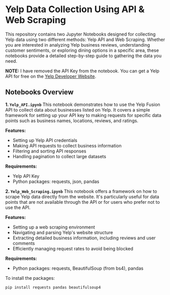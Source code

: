 # Yelp Data Collection Using API & Web Scraping

This repository contains two Jupyter Notebooks designed for collecting Yelp data using two different methods: Yelp API and Web Scraping. Whether you are interested in analyzing Yelp business reviews, understanding customer sentiments, or exploring dining options in a specific area, these notebooks provide a detailed step-by-step guide to gathering the data you need.

**NOTE:** I have removed the API Key from the notebook. You can get a Yelp API for free on the [Yelp Developer Website](https://docs.developer.yelp.com/).
## Notebooks Overview
**1. `Yelp_API.ipynb`**
This notebook demonstrates how to use the Yelp Fusion API to collect data about businesses listed on Yelp. It covers a simple framework for setting up your API key to making requests for specific data points such as business names, locations, reviews, and ratings.

**Features:**
- Setting up Yelp API credentials
- Making API requests to collect business information
- Filtering and sorting API responses
- Handling pagination to collect large datasets

**Requirements:**
- Yelp API Key
- Python packages: requests, json, pandas

**2. `Yelp_Web_Scraping.ipynb`**
This notebook offers a framework on how to scrape Yelp data directly from the website. It's particularly useful for data points that are not available through the API or for users who prefer not to use the API.

**Features:**
- Setting up a web scraping environment
- Navigating and parsing Yelp's website structure
- Extracting detailed business information, including reviews and user comments
- Efficiently managing request rates to avoid being blocked

**Requirements:**
- Python packages: requests, BeautifulSoup (from bs4), pandas

To install the packages:
``` bash
pip install requests pandas beautifulsoup4
```
